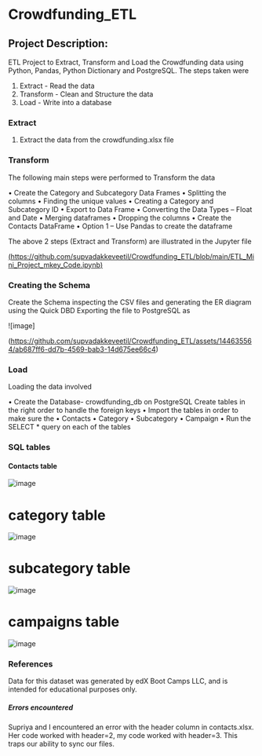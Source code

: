 # Crowdfunding_ETL
## Project Description:
ETL Project to Extract, Transform and Load the Crowdfunding data using Python, Pandas, Python Dictionary and PostgreSQL.
The steps taken were 
1. Extract - Read the data
2. Transform - Clean and Structure the data
3. Load - Write into a database

### Extract

1.	Extract the data from the crowdfunding.xlsx file

### Transform 
The following main steps were performed to Transform the data

•	Create the Category and Subcategory Data Frames
•	Splitting the columns
•	Finding the unique values
•	Creating a Category and Subcategory ID 
•	Export to Data Frame
•	Converting the Data Types – Float and Date
•	Merging dataframes
•	Dropping the columns 
•	Create the Contacts DataFrame
•	Option 1 – Use Pandas to create the dataframe

The above 2 steps (Extract and Transform) are illustrated in the Jupyter file

[(https://github.com/supvadakkeveetil/Crowdfunding_ETL/blob/main/ETL_Mini_Project_mkey_Code.ipynb)](https://github.com/supvadakkeveetil/Crowdfunding_ETL/blob/main/ETL_Mini_Project_mkey_Code.ipynb)


### Creating the Schema
Create the Schema inspecting the CSV files and generating the ER diagram using the Quick DBD 
Exporting the file to PostgreSQL as 

[
](https://github.com/supvadakkeveetil/Crowdfunding_ETL/blob/main/crowdfunding_db_schema.sql)![image]

(https://github.com/supvadakkeveetil/Crowdfunding_ETL/assets/144635564/ab687ff6-dd7b-4569-bab3-14d675ee66c4)

### Load 
Loading the data involved  

•	Create the Database- crowdfunding_db on PostgreSQL
  Create tables in the right order to handle the foreign keys
•	Import the tables in order to make sure the 
  •	Contacts
  •	Category
  •	Subcategory
  •	Campaign
•	Run the SELECT * query on each of the tables  

### SQL tables 

#### Contacts table

![image](https://github.com/supvadakkeveetil/Crowdfunding_ETL/assets/144635564/779456ac-b1de-4e64-acd9-513d8be0fc25)

# category table

![image](https://github.com/supvadakkeveetil/Crowdfunding_ETL/assets/144635564/fa056b76-a867-430b-8708-965b9d03cf35)

# subcategory table

![image](https://github.com/supvadakkeveetil/Crowdfunding_ETL/assets/144635564/29a78fa8-6b9c-41ef-98ab-bc72d6207386)

# campaigns table

![image](https://github.com/supvadakkeveetil/Crowdfunding_ETL/assets/144635564/d8a4b8c0-795e-48b6-9fa7-cbddf256fdf0)



### References
Data for this dataset was generated by edX Boot Camps LLC, and is intended for educational purposes only.

##### Errors encountered
Supriya and I encountered an error with the header column in contacts.xlsx. Her code worked with header=2, my code worked with header=3. This traps our ability to sync our files.
